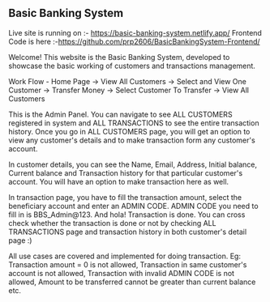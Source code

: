 ## Basic Banking System

Live site is running on :- https://basic-banking-system.netlify.app/
Frontend Code is here :-https://github.com/prp2606/BasicBankingSystem-Frontend/

Welcome! This website is the Basic Banking System, developed to showcase the basic working of customers and transactions management.

Work Flow - Home Page → View All Customers → Select and View One Customer → Transfer Money → Select Customer To Transfer → View All Customers

This is the Admin Panel. You can navigate to see ALL CUSTOMERS registered in system and ALL TRANSACTIONS to see the entire transaction history. Once you go in ALL CUSTOMERS page, you will get an option to view any customer's details and to make transaction form any customer's account.

In customer details, you can see the Name, Email, Address, Initial balance, Current balance and Transaction history for that particular customer's account. You will have an option to make transaction here as well.

In transaction page, you have to fill the transaction amount, select the beneficiary account and enter an ADMIN CODE. ADMIN CODE you need to fill in is BBS_Admin@123. And hola! Transaction is done. You can cross check whether the transaction is done or not by checking ALL TRANSACTIONS page and transaction history in both customer's detail page :)

All use cases are covered and implemented for doing transaction. Eg: Transaction amount = 0 is not allowed, Transaction in same customer's account is not allowed, Transaction with invalid ADMIN CODE is not allowed, Amount to be transferred cannot be greater than current balance etc.

